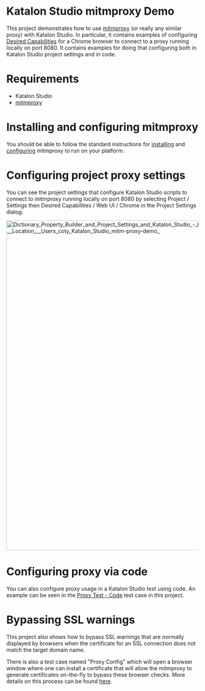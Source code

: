 # Katalon Studio mitmproxy Demo

This project demonstrates how to use [mitmproxy][1] (or really any similar proxy) with Katalon Studio. In particular, it contains examples of configuring [Desired Capabilities][2] for a Chrome browser to connect to a proxy running locally on port 8080. It contains examples for doing that configuring both in Katalon Studio project settings and in code.

# Requirements

* Katalon Studio
* [mitmproxy][1]
# Installing and configuring mitmproxy

You should be able to follow the standard instructions for [installing](https://docs.mitmproxy.org/stable/overview-installation/) and [configuring](https://docs.mitmproxy.org/stable/overview-getting-started/) mitmproxy to run on your platform.
# Configuring project proxy settings

You can see the project settings that configure Katalon Studio scripts to connect to mitmproxy running locally on port 8080 by selecting Project / Settings then Desired Capabilities / Web UI / Chrome in the Project Settings dialog.

<img width="862" alt="Dictionary_Property_Builder_and_Project_Settings_and_Katalon_Studio_-_8_5_0-43c337de_-_mitm_proxy_demo_-__Location___Users_coty_Katalon_Studio_mitm-proxy-demo_" src="https://user-images.githubusercontent.com/1128/192877850-ab9ef679-4549-4004-94e7-09de62ee8bc3.png">

# Configuring proxy via code

You can also configure proxy usage in a Katalon Studio test using code. An example can be seen in the [Proxy Test - Code](Scripts/Proxy%20Test%20-%20Code/Script1664378871488.groovy) test case in this project.

# Bypassing SSL warnings

This project also shows how to bypass SSL warnings that are normally displayed by browsers when the certificate for an SSL connection does not match the target domain name. 

There is also a test case named "Proxy Config" which will open a browser window where one can install a certificate that will allow the mitmproxy to generate certificates on-the-fly to bypass these browser checks. More details on this process can be found [here][3].

[1]: <https://mitmproxy.org> "mitmproxy"
[2]: <https://docs.katalon.com/docs/author/manage-projects/project-settings/desired-capabilities/introduction-to-desired-capabilities-in-katalon-studio> "Introduction to Desired Capabilities in Katalon Studio"
[3]: <https://docs.mitmproxy.org/stable/concepts-certificates/> "mitmproxy Certificates"
